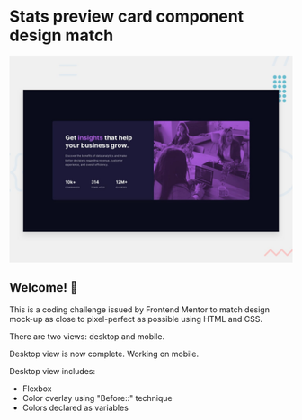 # Stats preview card component design match

![Design preview for the Stats preview card component coding challenge](./design/desktop-preview.jpg)

## Welcome! 👋

This is a coding challenge issued by Frontend Mentor to match design mock-up as close to pixel-perfect as possible using HTML and CSS.

There are two views: desktop and mobile.

Desktop view is now complete.  Working on mobile.

Desktop view includes:

- Flexbox
- Color overlay using "Before::" technique
- Colors declared as variables
